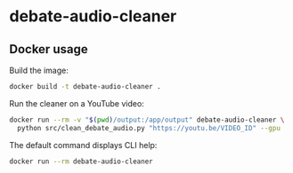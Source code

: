 # debate-audio-cleaner


## Docker usage

Build the image:

```bash
docker build -t debate-audio-cleaner .
```

Run the cleaner on a YouTube video:

```bash
docker run --rm -v "$(pwd)/output:/app/output" debate-audio-cleaner \
  python src/clean_debate_audio.py "https://youtu.be/VIDEO_ID" --gpu
```

The default command displays CLI help:

```bash
docker run --rm debate-audio-cleaner
```
